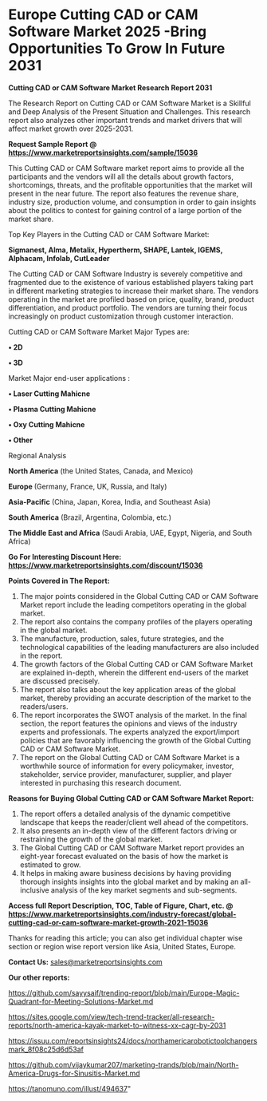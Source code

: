 # Europe Cutting CAD or CAM Software Market 2025 -Bring Opportunities To Grow In Future 2031

<strong>Cutting CAD or CAM Software Market Research Report 2031</strong>

The Research Report on Cutting CAD or CAM Software Market is a Skillful and Deep Analysis of the Present Situation and Challenges. This research report also analyzes other important trends and market drivers that will affect market growth over 2025-2031.

<strong>Request Sample Report @ <a href=https://www.marketreportsinsights.com/sample/15036>https://www.marketreportsinsights.com/sample/15036</a></strong>

This Cutting CAD or CAM Software market report aims to provide all the participants and the vendors will all the details about growth factors, shortcomings, threats, and the profitable opportunities that the market will present in the near future. The report also features the revenue share, industry size, production volume, and consumption in order to gain insights about the politics to contest for gaining control of a large portion of the market share.

Top Key Players in the Cutting CAD or CAM Software Market:

<strong>Sigmanest, Alma, Metalix, Hypertherm, SHAPE, Lantek, IGEMS, Alphacam, Infolab, CutLeader</strong>

The Cutting CAD or CAM Software Industry is severely competitive and fragmented due to the existence of various established players taking part in different marketing strategies to increase their market share. The vendors operating in the market are profiled based on price, quality, brand, product differentiation, and product portfolio. The vendors are turning their focus increasingly on product customization through customer interaction.

Cutting CAD or CAM Software Market Major Types are:

<strong>• 2D

• 3D</strong>

Market Major end-user applications :

<strong>• Laser Cutting Mahicne

• Plasma Cutting Mahicne

• Oxy Cutting Mahicne

• Other</strong>

Regional Analysis

</u><strong><b>North America</b></strong> (the United States, Canada, and Mexico)

<strong><b>Europe </b></strong>(Germany, France, UK, Russia, and Italy)

<strong><b>Asia-Pacific</b></strong> (China, Japan, Korea, India, and Southeast Asia)

<strong><b>South America</b></strong> (Brazil, Argentina, Colombia, etc.)

<strong><b>The Middle East and Africa</b></strong> (Saudi Arabia, UAE, Egypt, Nigeria, and South Africa)

<strong>Go For Interesting Discount Here: <a href=https://www.marketreportsinsights.com/discount/15036>https://www.marketreportsinsights.com/discount/15036</a></strong>

<strong>Points Covered in The Report:</strong>
<ol>
  <li>The major points considered in the Global Cutting CAD or CAM Software Market report include the leading competitors operating in the global market.</li>
  <li>The report also contains the company profiles of the players operating in the global market.</li>
  <li>The manufacture, production, sales, future strategies, and the technological capabilities of the leading manufacturers are also included in the report.</li>
  <li>The growth factors of the Global Cutting CAD or CAM Software Market are explained in-depth, wherein the different end-users of the market are discussed precisely.</li>
  <li>The report also talks about the key application areas of the global market, thereby providing an accurate description of the market to the readers/users.</li>
  <li>The report incorporates the SWOT analysis of the market. In the final section, the report features the opinions and views of the industry experts and professionals. The experts analyzed the export/import policies that are favorably influencing the growth of the Global Cutting CAD or CAM Software Market.</li>
  <li>The report on the Global Cutting CAD or CAM Software Market is a worthwhile source of information for every policymaker, investor, stakeholder, service provider, manufacturer, supplier, and player interested in purchasing this research document.</li>
</ol>
<strong>Reasons for Buying Global Cutting CAD or CAM Software Market Report:</strong>

<ol>
  <li>The report offers a detailed analysis of the dynamic competitive landscape that keeps the reader/client well ahead of the competitors.</li>
  <li>It also presents an in-depth view of the different factors driving or restraining the growth of the global market.</li>
  <li>The Global Cutting CAD or CAM Software Market report provides an eight-year forecast evaluated on the basis of how the market is estimated to grow.</li>
  <li>It helps in making aware business decisions by having providing thorough insights insights into the global market and by making an all-inclusive analysis of the key market segments and sub-segments.</li>
</ol>
<strong>Access full Report Description, TOC, Table of Figure, Chart, etc. @ <a href=https://www.marketreportsinsights.com/industry-forecast/global-cutting-cad-or-cam-software-market-growth-2021-15036>https://www.marketreportsinsights.com/industry-forecast/global-cutting-cad-or-cam-software-market-growth-2021-15036</a></strong>


Thanks for reading this article; you can also get individual chapter wise section or region wise report version like Asia, United States, Europe.

<strong>Contact Us:</strong>
sales@marketreportsinsights.com

<strong>Our other reports:</strong>

<a href=https://github.com/sayysaif/trending-report/blob/main/Europe-Magic-Quadrant-for-Meeting-Solutions-Market.md>https://github.com/sayysaif/trending-report/blob/main/Europe-Magic-Quadrant-for-Meeting-Solutions-Market.md</a>

<a href=https://sites.google.com/view/tech-trend-tracker/all-research-reports/north-america-kayak-market-to-witness-xx-cagr-by-2031>https://sites.google.com/view/tech-trend-tracker/all-research-reports/north-america-kayak-market-to-witness-xx-cagr-by-2031</a>

<a href=https://issuu.com/reportsinsights24/docs/northamericarobotictoolchangersmark_8f08c25d6d53af>https://issuu.com/reportsinsights24/docs/northamericarobotictoolchangersmark_8f08c25d6d53af</a>

<a href=https://github.com/vijaykumar207/marketing-trands/blob/main/North-America-Drugs-for-Sinusitis-Market.md>https://github.com/vijaykumar207/marketing-trands/blob/main/North-America-Drugs-for-Sinusitis-Market.md</a>

<a href=https://tanomuno.com/illust/494637>https://tanomuno.com/illust/494637</a>"

